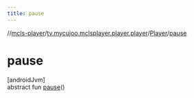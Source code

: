 ```yaml
---
title: pause
---
```

//[mcls-player](../../../index.html)/[tv.mycujoo.mclsplayer.player.player](../index.html)/[Player](index.html)/[pause](pause.html)



# pause



[androidJvm]\
abstract fun [pause](pause.html)()




